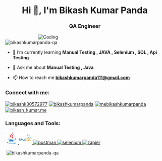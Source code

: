 
<h1 align="center">Hi 👋, I'm Bikash Kumar Panda</h1>
<h3 align="center">QA Engineer</h3>
<img align="right" alt="Coding" width="400" src="https://cdn.dribbble.com/users/1162077/screenshots/3848914/programmer.gif">

<p align="left"> <img src="https://komarev.com/ghpvc/?username=bikashkumarpanda-qa&label=Profile%20views&color=0e75b6&style=flat" alt="bikashkumarpanda-qa" /> </p>

- 🌱 I’m currently learning **Manual Testing , JAVA , Selenium , SQL , Api Testing**

- 💬 Ask me about **Manual Testing , Java**

- 📫 How to reach me **bikashkumarpanda111@gmail.com**

<h3 align="left">Connect with me:</h3>
<p align="left">
<a href="https://twitter.com/bikashk30572977" target="blank"><img align="center" src="https://raw.githubusercontent.com/rahuldkjain/github-profile-readme-generator/master/src/images/icons/Social/twitter.svg" alt="bikashk30572977" height="30" width="40" /></a>
<a href="https://linkedin.com/in/bikashkumarpanda" target="blank"><img align="center" src="https://raw.githubusercontent.com/rahuldkjain/github-profile-readme-generator/master/src/images/icons/Social/linked-in-alt.svg" alt="bikashkumarpanda" height="30" width="40" /></a>
<a href="https://fb.com/mebikashkumarpanda" target="blank"><img align="center" src="https://raw.githubusercontent.com/rahuldkjain/github-profile-readme-generator/master/src/images/icons/Social/facebook.svg" alt="mebikashkumarpanda" height="30" width="40" /></a>
<a href="https://instagram.com/bikash_kumar.me" target="blank"><img align="center" src="https://raw.githubusercontent.com/rahuldkjain/github-profile-readme-generator/master/src/images/icons/Social/instagram.svg" alt="bikash_kumar.me" height="30" width="40" /></a>
</p>

<h3 align="left">Languages and Tools:</h3>
<p align="left"> <a href="https://www.java.com" target="_blank" rel="noreferrer"> <img src="https://raw.githubusercontent.com/devicons/devicon/master/icons/java/java-original.svg" alt="java" width="40" height="40"/> </a> <a href="https://www.mysql.com/" target="_blank" rel="noreferrer"> <img src="https://raw.githubusercontent.com/devicons/devicon/master/icons/mysql/mysql-original-wordmark.svg" alt="mysql" width="40" height="40"/> </a> <a href="https://postman.com" target="_blank" rel="noreferrer"> <img src="https://www.vectorlogo.zone/logos/getpostman/getpostman-icon.svg" alt="postman" width="40" height="40"/> </a> <a href="https://www.selenium.dev" target="_blank" rel="noreferrer"> <img src="https://raw.githubusercontent.com/detain/svg-logos/780f25886640cef088af994181646db2f6b1a3f8/svg/selenium-logo.svg" alt="selenium" width="40" height="40"/> </a> <a href="https://zapier.com" target="_blank" rel="noreferrer"> <img src="https://www.vectorlogo.zone/logos/zapier/zapier-icon.svg" alt="zapier" width="40" height="40"/> </a> </p>

<p>&nbsp;<img align="center" src="https://github-readme-stats.vercel.app/api?username=bikashkumarpanda-qa&show_icons=true&locale=en" alt="bikashkumarpanda-qa" /></p>
